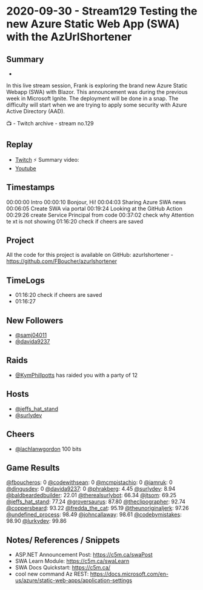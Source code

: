 
# 2020-09-30 - Stream129 Testing the new Azure Static Web App (SWA) with the AzUrlShortener

## Summary
-

In this live stream session, Frank is exploring the brand new Azure Static Webapp (SWA) with Blazor. This announcement was  during the previous week in Microsoft Ignite. The deployment will be done in a snap. The difficulty will start when we are trying to apply some security with Azure Active Directory (AAD).

📺 - Twitch archive - stream no.129

## Replay


- [Twitch](https://www.twitch.tv/fboucheros)
⚡ Summary video:
- [Youtube](https://youtu.be/5F0IGp1tGjY)


## Timestamps


00:00:00 Intro
00:00:10 Bonjour, Hi!
00:04:03 Sharing Azure SWA news
00:06:05 Create SWA via portal
00:19:24 Looking at the GitHub Action
00:29:26 create Service Principal from code
00:37:02 check why Attention te xt is not showing
01:16:20 check if cheers are saved


## Project

All the code for this project is available on GitHub: azurlshortener - https://github.com/FBoucher/azurlshortener

## TimeLogs

- 01:16:20 check if cheers are saved
- 01:16:27 

## New Followers

- [@samj04011](https://www.twitch.tv/samj04011)
- [@davida9237](https://www.twitch.tv/davida9237)

## Raids

- [@KymPhillpotts](https://www.twitch.tv/KymPhillpotts) has raided you with a party of 12

## Hosts

- [@jeffs_hat_stand](https://www.twitch.tv/jeffs_hat_stand)
- [@surlydev](https://www.twitch.tv/surlydev)

## Cheers

- [@lachlanwgordon](https://www.twitch.tv/lachlanwgordon)  100 bits

## Game Results

[@fboucheros](https://www.twitch.tv/fboucheros): 0
[@codewithsean](https://www.twitch.tv/codewithsean): 0
[@mcmpistachio](https://www.twitch.tv/mcmpistachio): 0
[@iamruk](https://www.twitch.tv/iamruk): 0
[@dingusdev](https://www.twitch.tv/dingusdev): 0
[@davida9237](https://www.twitch.tv/davida9237): 0
[@phrakberg](https://www.twitch.tv/phrakberg): 4.45
[@surlydev](https://www.twitch.tv/surlydev): 8.94
[@baldbeardedbuilder](https://www.twitch.tv/baldbeardedbuilder): 22.01
[@therealsurlybot](https://www.twitch.tv/therealsurlybot): 66.34
[@jtsom](https://www.twitch.tv/jtsom): 69.25
[@jeffs_hat_stand](https://www.twitch.tv/jeffs_hat_stand): 77.24
[@groversaurus](https://www.twitch.tv/groversaurus): 87.80
[@theclipographer](https://www.twitch.tv/theclipographer): 92.74
[@coppersbeard](https://www.twitch.tv/coppersbeard): 93.22
[@fredda_the_cat](https://www.twitch.tv/fredda_the_cat): 95.19
[@theunoriginaljerk](https://www.twitch.tv/theunoriginaljerk): 97.26
[@undefined_process](https://www.twitch.tv/undefined_process): 98.49
[@johncallaway](https://www.twitch.tv/johncallaway): 98.61
[@codebymistakes](https://www.twitch.tv/codebymistakes): 98.90
[@lurkydev](https://www.twitch.tv/lurkydev): 99.86

## Notes/ References / Snippets

- ASP.NET Announcement Post: https://c5m.ca/swaPost
- SWA Learn Module: https://c5m.ca/swaLearn
- SWA Docs Quickstart: https://c5m.ca/ 
- cool new command Az REST: https://docs.microsoft.com/en-us/azure/static-web-apps/application-settings
